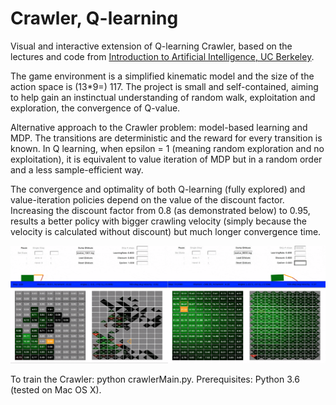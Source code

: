 # Crawler, Q-learning
 
Visual and interactive extension of Q-learning Crawler, based on the lectures and code from [Introduction to Artificial Intelligence, UC Berkeley](http://inst.eecs.berkeley.edu/~cs188/).

The game environment is a simplified kinematic model and the size of the action space is (13*9=) 117.
The project is small and self-contained, aiming to help gain an instinctual understanding of random walk, exploitation and exploration, the convergence of Q-value.

Alternative approach to the Crawler problem: model-based learning and MDP. The transitions are deterministic and the reward for every transition is known. In Q learning, when epsilon = 1 (meaning random exploration and no exploitation), it is equivalent to value iteration of MDP but in a random order and a less sample-efficient way.

The convergence and optimality of both Q-learning (fully explored) and value-iteration policies depend on the value of the discount factor. Increasing the discount factor from 0.8 (as demonstrated below) to 0.95, results a better policy with bigger crawling velocity (simply because the velocity is calculated without discount) but much longer convergence time.

![](stable.gif)

To train the Crawler: python crawlerMain.py.
Prerequisites: Python 3.6 (tested on Mac OS X).
